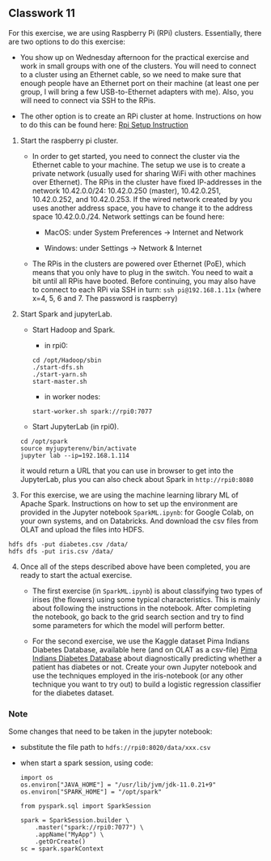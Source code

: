 

## Classwork 11




For this exercise, we are using Raspberry Pi (RPi) clusters. Essentially, there are two options to do this exercise:
- You show up on Wednesday afternoon for the practical exercise and work in small groups with one of the clusters. You will need to connect to a cluster using an Ethernet cable, so we need to make sure that enough people have an Ethernet port on their machine (at least one per group, I will bring a few USB-to-Ethernet adapters with me). Also, you will need to connect via SSH to the RPis.

- The other option is to create an RPi cluster at home. Instructions on how to do this can be found here: [Rpi Setup Instruction](https://github.com/DocSeven/PiCluster)

1. Start the raspberry pi cluster.
    - In order to get started, you need to connect the cluster via the Ethernet cable to your machine. The setup we use is to create a private network (usually used for sharing WiFi with other machines over Ethernet). The RPis in the cluster have fixed IP-addresses in the network 10.42.0.0/24: 10.42.0.250 (master), 10.42.0.251, 10.42.0.252, and 10.42.0.253. If the wired network created by you uses another address space, you have to change it to the address space 10.42.0.0./24. Network settings can be found here:
        - MacOS: under System Preferences → Internet and Network

        - Windows: under Settings → Network \& Internet

    - The RPis in the clusters are powered over Ethernet (PoE), which means that you only have to plug in the switch. You need to wait a bit until all RPis have booted. Before continuing, you may also have to connect to each RPi via SSH in turn:
    `
    ssh pi@192.168.1.11x
    `
    (where x=4, 5, 6 and 7. The password is raspberry)

2. Start Spark and jupyterLab.
    - Start Hadoop and Spark.
        - in rpi0:
        ```
        cd /opt/Hadoop/sbin
        ./start-dfs.sh
        ./start-yarn.sh
        start-master.sh
        ```
        - in worker nodes:
        ```
        start-worker.sh spark://rpi0:7077
        ```

    - Start JupyterLab (in rpi0).
    ```
    cd /opt/spark
    source myjupyterenv/bin/activate
    jupyter lab --ip=192.168.1.114
    ```
    it would return a URL that you can use in browser to get into the JupyterLab, plus you can also check about Spark in `http://rpi0:8080`

3. For this exercise, we are using the machine learning library ML of Apache Spark. Instructions on how to set up the environment are provided in the Jupyter notebook `SparkML.ipynb`: for Google Colab, on your own systems, and on Databricks. And download the csv files from OLAT and upload the files into HDFS.
```
hdfs dfs -put diabetes.csv /data/
hdfs dfs -put iris.csv /data/
```


4. Once all of the steps described above have been completed, you are ready to start the actual exercise.

    - The first exercise (in `SparkML.ipynb`) is about classifying two types of irises (the flowers) using some typical characteristics. This is mainly about following the instructions in the notebook. After completing the notebook, go back to the grid search section and try to find some parameters for which the model will perform better.

    - For the second exercise, we use the Kaggle dataset Pima Indians Diabetes Database, available here (and on OLAT as a csv-file)
[Pima Indians Diabetes Database](https://www.kaggle.com/uciml/pima-indians-diabetes-database)
about diagnostically predicting whether a patient has diabetes or not. Create your own Jupyter notebook and use the techniques employed in the iris-notebook (or any other technique you want to try out) to build a logistic regression classifier for the diabetes dataset.

### Note
Some changes that need to be taken in the jupyter notebook:
- substitute the file path to `hdfs://rpi0:8020/data/xxx.csv` 

- when start a spark session, using code:
    ```
    import os
    os.environ["JAVA_HOME"] = "/usr/lib/jvm/jdk-11.0.21+9"
    os.environ["SPARK_HOME"] = "/opt/spark"

    from pyspark.sql import SparkSession

    spark = SparkSession.builder \
        .master("spark://rpi0:7077") \
        .appName("MyApp") \
        .getOrCreate()
    sc = spark.sparkContext
    ```
